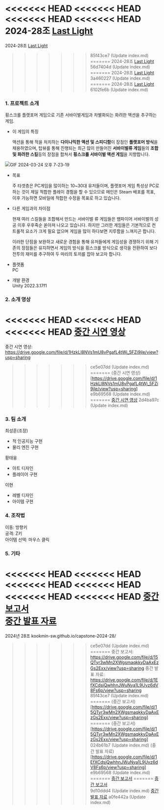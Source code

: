 <<<<<<< HEAD
<<<<<<< HEAD
<<<<<<< HEAD
<<<<<<< HEAD
2024-28조 [Last Light](https://kookmin-sw.github.io/capstone-2024-28/)
=======
2024-28조 [Last Light](kookmin-sw.github.io/capstone-2024-28/)
>>>>>>> 85f43ce7 (Update index.md)
=======
2024-28조 [Last Light](www.kookmin-sw.github.io/capstone-2024-28/)
>>>>>>> 56d7404d (Update index.md)
=======
2024-28조 [Last Light](https://www.kookmin-sw.github.io/capstone-2024-28/)
>>>>>>> 3a460227 (Update index.md)
=======
2024-28조 [Last Light](https://kookmin-sw.github.io/capstone-2024-28/)
>>>>>>> 6102fe6b (Update index.md)

### 1. 프로젝트 소개

횡스크롤 플랫포머 게임으로 기존 서바이벌게임과 차별화되는 화려한 액션을 추구하는 게임.

- 이 게임의 특징
  
  액션을 통해 적을 처치하는 **다이나믹한 액션 및 스피디함**이 장점인 **플랫포머 방식**을 채용하였으며,
  탑뷰를 통해 진행되는 최근 많이 만들어진 **서바이벌류 게임**들의 **조합 및 화려한 스킬**등의 장점을 합쳐서
  **횡스크롤 서바이벌 액션 게임**을 지향합니다.
  
![GIF 2024-03-24 오후 7-23-19](https://github.com/kookmin-sw/capstone-2024-28/assets/42773970/79ba304d-ab8a-437d-965d-c0816ab559e0)

- 목표
  
  주 타겟층은 PC게임을 많이하는 10~30대 유저들이며, 플랫포머 게임 특성상 PC로 하는 것이 제일 적합한 플레이 경험을 할 수 있으므로
  메인은 Steam 배포를 목표, 이후 가능하면 모바일에 적합한 수정을 목표로 하고 있습니다.
  
- 다른 게임과의 차이점
  
  현재 여러 스킬들을 조합해서 만드는 서바이벌 류 게임들은 뱀파이어 서바이벌의 성공 이후 우후죽순 쏟아져 나오고 있습니다.
  하지만 그러한 게임들은 기본적으로 컨트롤적 요소가 크게 필요 없으며 게임을 많이 하다보면 지루함을 느껴지곤 합니다.

  이러한 단점을 보완하고 새로운 경험을 통해 유저들에게 게임성을 경쟁하기 위해 기존의 장점들은 유지하면서 게임의 방식을 횡스크롤 방식으로
  생각을 전환하여 보다 전투의 재미를 추구하여 두 마리의 토끼를 잡아 보고자 합니다.

- 플랫폼  
  PC
  
- 개발 환경  
  Unity 2022.3.17f1
  
### 2. 소개 영상

<<<<<<< HEAD
<<<<<<< HEAD
<<<<<<< HEAD
[중간 시연 영상](https://drive.google.com/file/d/1HzkLl8NVs1mU8vPgafL4tWj_5FZi9jle/view?usp=sharing)
=======
중간 시연 영상: https://drive.google.com/file/d/1HzkLl8NVs1mU8vPgafL4tWj_5FZi9jle/view?usp=sharing
>>>>>>> ce5e07dd (Update index.md)
=======
(중간 시연 영상)[https://drive.google.com/file/d/1HzkLl8NVs1mU8vPgafL4tWj_5FZi9jle/view?usp=sharing]
>>>>>>> e9b69568 (Update index.md)
=======
[중간 시연 영상](https://drive.google.com/file/d/1HzkLl8NVs1mU8vPgafL4tWj_5FZi9jle/view?usp=sharing)
>>>>>>> 2d4ba97c (Update index.md)

### 3. 팀 소개

최성훈(조장)
  - 적 인공지능 구현
  - 물리 엔진 구현

황태웅
  - 아트 디자인
  - 플레이어 구현

이현
  - 레벨 디자인
  - 아이템 구현

### 4. 조작법

이동: 방향키  
공격: Z키  
아이템 선택: 마우스 클릭  

### 5. 기타

<<<<<<< HEAD
<<<<<<< HEAD
<<<<<<< HEAD
<<<<<<< HEAD
<<<<<<< HEAD
<<<<<<< HEAD
[중간 보고서](https://drive.google.com/file/d/15QTyr3wMn2XWgsmaqkkyDaAxEzGs2Exx/view?usp=sharing)  
[중간 발표 자료](https://drive.google.com/file/d/1EfXCdsjQwhhnJWuNya1L9Uvz6dV8Fs6p/view?usp=sharing)
=======
2024년 28조 kookmin-sw.github.io/capstone-2024-28/
>>>>>>> ce5e07dd (Update index.md)
=======
중간 보고서: https://drive.google.com/file/d/15QTyr3wMn2XWgsmaqkkyDaAxEzGs2Exx/view?usp=sharing
중간 발표 자료: https://drive.google.com/file/d/1EfXCdsjQwhhnJWuNya1L9Uvz6dV8Fs6p/view?usp=sharing
>>>>>>> 85f43ce7 (Update index.md)
=======
(중간 보고서)[https://drive.google.com/file/d/15QTyr3wMn2XWgsmaqkkyDaAxEzGs2Exx/view?usp=sharing]
=======
(중간 보고서)[https://drive.google.com/file/d/15QTyr3wMn2XWgsmaqkkyDaAxEzGs2Exx/view?usp=sharing]  
>>>>>>> 024b61b7 (Update index.md)
(중간 발표 자료)[https://drive.google.com/file/d/1EfXCdsjQwhhnJWuNya1L9Uvz6dV8Fs6p/view?usp=sharing]
>>>>>>> e9b69568 (Update index.md)
=======
[중간 보고서](https://drive.google.com/file/d/15QTyr3wMn2XWgsmaqkkyDaAxEzGs2Exx/view?usp=sharing)
=======
[중간 보고서](https://drive.google.com/file/d/15QTyr3wMn2XWgsmaqkkyDaAxEzGs2Exx/view?usp=sharing)  
>>>>>>> 9d10ddd4 (Update index.md)
[중간 발표 자료](https://drive.google.com/file/d/1EfXCdsjQwhhnJWuNya1L9Uvz6dV8Fs6p/view?usp=sharing)
>>>>>>> a0fe442a (Update index.md)
